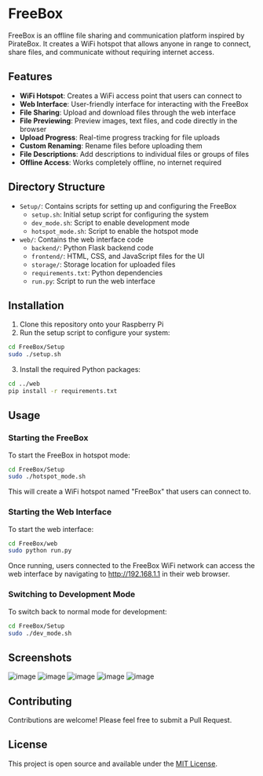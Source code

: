 # FreeBox

FreeBox is an offline file sharing and communication platform inspired by PirateBox. It creates a WiFi hotspot that allows anyone in range to connect, share files, and communicate without requiring internet access.

## Features

- **WiFi Hotspot**: Creates a WiFi access point that users can connect to
- **Web Interface**: User-friendly interface for interacting with the FreeBox
- **File Sharing**: Upload and download files through the web interface
- **File Previewing**: Preview images, text files, and code directly in the browser
- **Upload Progress**: Real-time progress tracking for file uploads
- **Custom Renaming**: Rename files before uploading them
- **File Descriptions**: Add descriptions to individual files or groups of files
- **Offline Access**: Works completely offline, no internet required

## Directory Structure

- `Setup/`: Contains scripts for setting up and configuring the FreeBox
  - `setup.sh`: Initial setup script for configuring the system
  - `dev_mode.sh`: Script to enable development mode
  - `hotspot_mode.sh`: Script to enable the hotspot mode
- `web/`: Contains the web interface code
  - `backend/`: Python Flask backend code
  - `frontend/`: HTML, CSS, and JavaScript files for the UI
  - `storage/`: Storage location for uploaded files
  - `requirements.txt`: Python dependencies
  - `run.py`: Script to run the web interface

## Installation

1. Clone this repository onto your Raspberry Pi
2. Run the setup script to configure your system:

```bash
cd FreeBox/Setup
sudo ./setup.sh
```

3. Install the required Python packages:

```bash
cd ../web
pip install -r requirements.txt
```

## Usage

### Starting the FreeBox

To start the FreeBox in hotspot mode:

```bash
cd FreeBox/Setup
sudo ./hotspot_mode.sh
```

This will create a WiFi hotspot named "FreeBox" that users can connect to.

### Starting the Web Interface

To start the web interface:

```bash
cd FreeBox/web
sudo python run.py
```

Once running, users connected to the FreeBox WiFi network can access the web interface by navigating to http://192.168.1.1 in their web browser.

### Switching to Development Mode

To switch back to normal mode for development:

```bash
cd FreeBox/Setup
sudo ./dev_mode.sh
```

## Screenshots

![image](https://github.com/user-attachments/assets/af4e9777-bc9f-42ab-be58-7199bac524cb)
![image](https://github.com/user-attachments/assets/93d21137-b103-4dd6-8fa9-2e2e463a1d8d)
![image](https://github.com/user-attachments/assets/d7924de8-b5bc-471c-8485-41bfbaeef7c0)
![image](https://github.com/user-attachments/assets/47046e70-6d82-4eaf-bd6f-b3afcf12e725)
![image](https://github.com/user-attachments/assets/457b61d3-7f4c-4fe9-a410-73e0a34ad373)




## Contributing

Contributions are welcome! Please feel free to submit a Pull Request.

## License

This project is open source and available under the [MIT License](LICENSE). 

